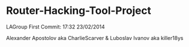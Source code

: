Router-Hacking-Tool-Project
===========================

LAGroup First Commit: 17:32 23/02/2014 


Alexander Apostolov aka CharlieScarver   &   Luboslav Ivanov aka killer18ys
